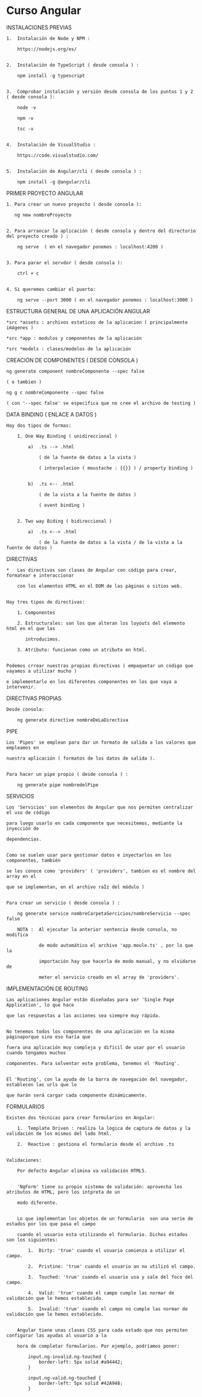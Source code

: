 
# Curso Angular


INSTALACIONES PREVIAS


    1.  Instalación de Node y NPM :

        https://nodejs.org/es/


    2.  Instalación de TypeScript ( desde consola ) :

        npm install -g typescript


    3.  Comprobar instalación y versión desde consola de los puntos 1 y 2 ( desde consola ):

        node -v

        npm -v

        tsc -v


    4.  Instalación de VisualStudio :

        https://code.visualstudio.com/


    5.  Instalación de Angular/cli ( desde consola ) :

        npm install -g @angular/cli



PRIMER PROYECTO ANGULAR


    1. Para crear un nuevo proyecto ( desde consola ):

       ng new nombreProyecto


    2. Para arrancar la aplicación ( desde consola y dentro del directorio del proyecto creado ) :

        ng serve  ( en el navegador ponemos : localhost:4200 )   


    3. Para parar el servdor ( desde consola ): 

        ctrl + c


    4. Si queremos cambiar el puerto: 

        ng serve --port 3000 ( en el navegador ponemos : localhost:3000 )   



ESTRUCTURA GENERAL DE UNA APLICACIÓN ANGULAR


    *src *assets : archivos estaticos de la aplicacion ( principalmente imágenes )

    *src *app : modulos y componentes de la aplicación

    *src *models : clases/modelos de la aplicación


CREACIÓN DE COMPONENTES ( DESDE CONSOLA ) 


    ng generate component nombreComponente --spec false

    ( o tambien )

    ng g c nombreComponente --spec false

    ( con '--spec false' se especifica que no cree el archivo de testing )


DATA BINDING ( ENLACE A DATOS )


    Hay dos tipos de formas:

        1. One Way Binding ( unidireccional )

            a)  .ts --> .html 

                ( de la fuente de datos a la vista )

                ( interpolacion ( moustache : {{}} ) / property binding )


            b)  .ts <-- .html

                ( de la vista a la fuente de datos )

                ( event binding )


        2. Two way Biding ( bidireccional )

            a)  .ts <--> .html

                ( de la fuente de datos a la vista / de la vista a la fuente de datos )


DIRECTIVAS


    *   Las directivas son clases de Angular con código para crear, formatear e interaccionar

        con los elementos HTML en el DOM de las páginas o sitios web.


    Hay tres tipos de directivas:

        1. Componentes 

        2. Estructurales: son los que alteran los loyouts del elemento html en el que las

           introducimos.

        3. Atributo: funcionan como un atributo en html.


    Podemos crrear nuestras propias directivas ( empaquetar un código que vayamos a utilizar mucho )
    
    e implementarlo en los diferentes componentes en los que vaya a intervenir.


DIRECTIVAS PROPIAS


    Desde consola:

        ng generate directive nombreDeLaDirectiva


PIPE


    Los 'Pipes' se emplean para dar un formato de salida a los valores que empleamos en 
    
    nuestra aplicación ( formatos de los datos de salida ).


    Para hacer un pipe propio ( desde consola ) : 

        ng generate pipe nombredelPipe


SERVICIOS


    Los 'Servicios' son elementos de Angular que nos permiten centralizar el uso de código 

    para luego usarlo en cada componente que necesitemos, mediante la inyección de 

    dependencias.


    Como se suelen usar para gestionar datos e inyectarlos en los componentes, también

    se les conoce como 'providers' ( 'providers', tambien es el nombre del array en el
        
    que se implementan, en el archivo raÍz del módulo )


    Para crear un servicio ( desde consola ) :

        ng generate service nombreCarpetaSercicios/nombreServicio --spec false

        NOTA :  Al ejecutar la anterior sentencia desde consola, no modifica

                de modo automático el archivo 'app.moule.ts' , por lo que la 

                importación hay que hacerla de modo manual, y no olvidarse de 
                    
                meter el servicio creado en el array de 'providers'.


IMPLEMENTACIÓN DE ROUTING


    Las aplicaciones Angular están diseñadas para ser 'Single Page Application', lo que hace

    que las respuestas a las acciones sea siempre muy rápida.


    No tenemos todos los componentes de una aplicación en la misma páginaporque sino eso haría que

    fuera una aplicación muy compleja y difícil de usar por el usuario cuando tengamos muchos

    componentes. Para solventar este problema, tenemos el 'Routing'.


    El 'Routing', con la ayuda de la barra de navegación del navegador, establecen las urls que lo 

    que harán será cargar cada componente dinámicamente.


FORMULARIOS


    Existen dos técnicas para crear formularios en Angular:

        1.  Template Driven : realiza la lógica de captura de datos y la validación de los mismos del lado html.

        2.  Reactive : gestiona el formulario desde el archivo .ts

    
    Validaciones:

        Por defecto Angular elimina va validación HTML5.


        'NgForm' tiene su propio sistema de validación: aprovecha los atributos de HTML, pero los intpreta de un

        modo diferente.


        Lo que implementan los objetos de un formulario  son una serie de estados por los que pasa el campo

        cuando el usuario esta utilizando el formulario. Dichos estados son los siguientes:

            1.  Dirty: 'true' cuando el usuario comienza a utilizar el campo.

            2.  Pristine: 'true' cuando el usuario an no utilizó el campo.

            3.  Touched: 'true' cuando el usuario usa y sale del foco del campo.

            4.  Valid: 'true' cuando el campo cumple las normar de validación que le hemos establecido.

            5.  Invalid: 'true' cuando el campo no cumple las normar de validación que le hemos establecido.

        
        Angular tiene unas clases CSS para cada estado que nos permiten configurar las ayudas al usuario a la 

        hora de completar formularios. Por ejemplo, podríamos poner:

            input.ng-invalid.ng-touched {
                border-left: 5px solid #a94442;
            }

            input.ng-valid.ng-touched {
                border-left: 5px solid #42A948;
            }






